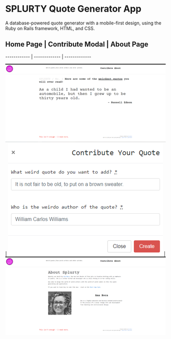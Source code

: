 # SPLURTY Quote Generator App

A database-powered quote generator with a mobile-first design, using the Ruby on Rails framework, HTML, and CSS.


## Home Page | Contribute Modal |  About Page

------------ | ------------- | -------------

![App Screenshot One](https://github.com/AnaBoca/splurty/blob/master/app/assets/images/screenshot1.PNG?raw=true) | ![App Screenshot Two](https://github.com/AnaBoca/splurty/blob/master/app/assets/images/screenshot2.PNG) | ![App Screenshot Two](https://github.com/AnaBoca/splurty/blob/master/app/assets/images/screenshot3.PNG)